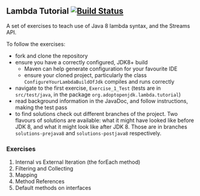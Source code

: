 ## Lambda Tutorial [![Build Status](https://api.travis-ci.org/AdoptOpenJDK/lambda-tutorial.png?branch=solutions-postjava8)](https://travis-ci.org/AdoptOpenJDK/lambda-tutorial)

A set of exercises to teach use of Java 8 lambda syntax, and the Streams API.

To follow the exercises:

 - fork and clone the repository
 - ensure you have a correctly configured, JDK8+ build
   - Maven can help generate configuration for your favourite IDE
   - ensure your cloned project, particularly the class `ConfigureYourLambdaBuildOfJdk` compiles and runs correctly
 - navigate to the first exercise, `Exercise_1_Test` (tests are in `src/test/java`, in the package `org.adoptopenjdk.lambda.tutorial`)
 - read background information in the JavaDoc, and follow instructions, making the test pass
 - to find solutions check out different branches of the project. Two flavours of solutions are available: what it might have looked like before JDK 8, and what it might look like after JDK 8. Those are in branches `solutions-prejava8` and `solutions-postjava8` respectively.


### Exercises

 1. Internal vs External Iteration (the forEach method)
 2. Filtering and Collecting
 3. Mapping
 4. Method References
 5. Default methods on interfaces

